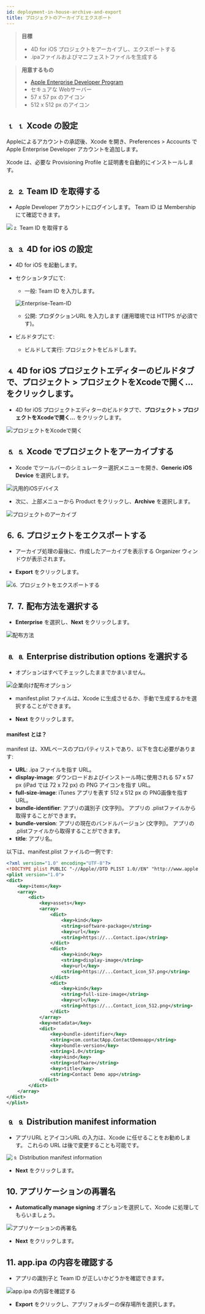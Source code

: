 ```yaml
---
id: deployment-in-house-archive-and-export
title: プロジェクトのアーカイブとエクスポート
---
```


> **目標**
> 
> * 4D for iOS プロジェクトをアーカイブし、エクスポートする
> * .ipaファイルおよびマニフェストファイルを生成する

> **用意するもの**
> 
> * [Apple Enterprise Developer Program](../tutorials/developer-program/register-apple-developer-enterprise-program)
> * セキュアな Webサーバー
> * 57 x 57 px のアイコン
> * 512 x 512 px のアイコン


## ⒈ ⒈ Xcode の設定

Appleによるアカウントの承認後、Xcode を開き、Preferences > Accounts でApple Enterprise Developer アカウントを追加します。

Xcode は、必要な Provisioning Profile と証明書を自動的にインストールします。

## ⒉ ⒉ Team ID を取得する

* Apple Developer アカウントにログインします。 Team ID は Membership にて確認できます。

![⒉ Team ID を取得する](img/Team-ID-4D-for-iOS.png)

## ⒊ ⒊ 4D for iOS の設定

* 4D for iOS を起動します。

* セクションタブにて:

    * 一般: Team ID を入力します。

    ![Enterprise-Team-ID](img/Enterprise-Team-ID.png)

    * 公開: プロダクションURL を入力します (運用環境では HTTPS が必須です)。

* ビルドタブにて:
    * ビルドして実行: プロジェクトをビルドします。

## ⒋ 4D for iOS プロジェクトエディターのビルドタブで、プロジェクト > プロジェクトをXcodeで開く... をクリックします。

* 4D for iOS プロジェクトエディターのビルドタブで、**プロジェクト > プロジェクトをXcodeで開く...** をクリックします。

![プロジェクトをXcodeで開く ](img/Open-your-project-Xcode-4D-for-iOS.png)

## ⒌ ⒌ Xcode でプロジェクトをアーカイブする

* Xcode でツールバーのシミュレーター選択メニューを開き、**Generic iOS Device** を選択します。

![汎用的iOSデバイス](img/Deployment-Generic-iOS-Device.png)

* 次に、上部メニューから Product をクリックし、**Archive** を選択します。

![プロジェクトのアーカイブ](img/Archive-your-Project.png)

## ⒍ ⒍ プロジェクトをエクスポートする

* アーカイブ処理の最後に、作成したアーカイブを表示する Organizer ウィンドウが表示されます。

* **Export** をクリックします。

![⒍ プロジェクトをエクスポートする](img/Organizer-window-archive.png)

## ⒎ ⒎ 配布方法を選択する

* **Enterprise** を選択し、**Next** をクリックします。

![配布方法](img/Distribution-Method-selection.png)

## ⒏ ⒏ Enterprise distribution options を選択する

* オプションはすべてチェックしたままでかまいません。

![企業向け配布オプション](img/Enterprise-distribution-options.png)

* manifest.plist ファイルは、Xcode に生成させるか、手動で生成するかを選択することができます。

* **Next** をクリックします。

#### manifest とは？

manifest は、XMLベースのプロパティリストであり、以下を含む必要があります:

* **URL**: .ipa ファイルを指す URL。
* **display-image**: ダウンロードおよびインストール時に使用される 57 x 57 px (iPad では 72 x 72 px) の PNG アイコンを指す URL。
* **full-size-image**: iTunes アプリを表す 512 x 512 px の PNG画像を指す URL。
* **bundle-identifier**: アプリの識別子 (文字列)。 アプリの .plistファイルから取得することができます。
* **bundle-version**: アプリの現在のバンドルバージョン (文字列)。 アプリの .plistファイルから取得することができます。
* **title**: アプリ名。

以下は、manifest.plist ファイルの一例です:

```xml
<?xml version="1.0" encoding="UTF-8"?>
<!DOCTYPE plist PUBLIC "-//Apple//DTD PLIST 1.0//EN" "http://www.apple.com/DTDs/PropertyList-1.0.dtd">
<plist version="1.0">
<dict>
    <key>items</key>
    <array>
        <dict>
            <key>assets</key>
            <array>
                <dict>
                    <key>kind</key>
                    <string>software-package</string>
                    <key>url</key>
                    <string>https://...Contact.ipa</string>
                </dict>
                <dict>
                    <key>kind</key>
                    <string>display-image</string>
                    <key>url</key>
                    <string>https://...Contact_icon_57.png</string>
                </dict>
                <dict>
                    <key>kind</key>
                    <string>full-size-image</string>
                    <key>url</key>
                    <string>https://...Contact_icon_512.png</string>
                </dict>
            </array>
            <key>metadata</key>
            <dict>
                <key>bundle-identifier</key>
                <string>com.contactApp.ContactDemoapp</string>
                <key>bundle-version</key>
                <string>1.0</string>
                <key>kind</key>
                <string>software</string>
                <key>title</key>
                <string>Contact Demo app</string>
            </dict>
        </dict>
    </array>
</dict>
</plist>
```


## ⒐ ⒐ Distribution manifest information

* アプリURL とアイコンURL の入力は、Xcode に任せることをお勧めします。 これらの URL は後で変更することも可能です。

![⒐ Distribution manifest information](img/Distribution-manifest-information.png)

* **Next** をクリックします。


## 10. アプリケーションの再署名

* **Automatically manage signing** オプションを選択して、Xcode に処理してもらいましょう。

![アプリケーションの再署名](img/Re-sign-your-application.png)

* **Next** をクリックします。

## 11. app.ipa の内容を確認する

* アプリの識別子と Team ID が正しいかどうかを確認できます。

![app.ipa の内容を確認する](img/Review-ipa-content.png)

* **Export** をクリックし、アプリフォルダーの保存場所を選択します。
